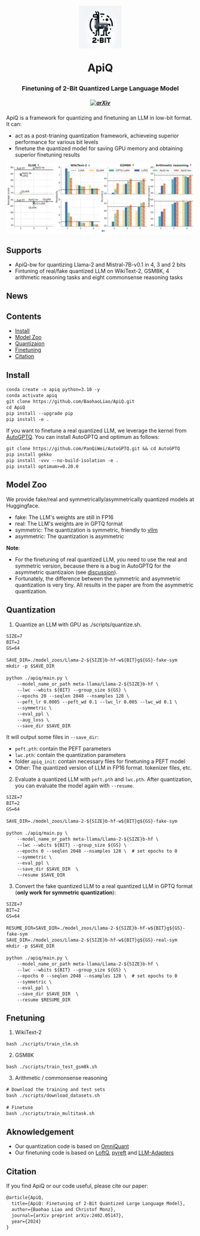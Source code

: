 <h1 align="center">
    <img src="./imgs/logo.webp" width="114" height="114">
    <p>ApiQ</p>
</h1>
<h3 align="center">
    <p>Finetuning of 2-Bit Quantized Large Language Model</p>
</h3>
<h5 align="center">

[![arXiv](https://img.shields.io/badge/ApiQ-2308.13137-b31b1b.svg?logo=arXiv)](https://arxiv.org/abs/2402.05147)
 <br>

</h5>

ApiQ is a framework for quantizing and finetuning an LLM in low-bit format. It can:

- act as a post-trianing quantization framework, achieveing superior performance for various bit levels
- finetune the quantized model for saving GPU memory and obtaining superior finetuning results

<p float="left" align="middle">
  <img src="./imgs/overall.png">
</p>


## Supports
- ApiQ-bw for quantizing Llama-2 and Mistral-7B-v0.1 in 4, 3 and 2 bits
- Fintuning of real/fake quantized LLM on WikiText-2, GSM8K, 4 arithmetic reasoning tasks and eight commonsense reasoning tasks

## News

## Contents
- [Install](#install)
- [Model Zoo](#model-zoo)
- [Quantizaion](#quantization)
- [Finetuning](#finetuning)
- [Citation](#citation)

## Install
```
conda create -n apiq python=3.10 -y
conda activate apiq
git clone https://github.com/BaohaoLiao/ApiQ.git
cd ApiQ
pip install --upgrade pip 
pip install -e .
```

If you want to finetune a real quantized LLM, we leverage the kernel from [AutoGPTQ](https://github.com/AutoGPTQ/AutoGPTQ#quick-installation). You can install AutoGPTQ and optimum as follows:
```
git clone https://github.com/PanQiWei/AutoGPTQ.git && cd AutoGPTQ
pip install gekko
pip install -vvv --no-build-isolation -e .
pip install optimum>=0.20.0
```

## Model Zoo
We provide fake/real and symmetrically/asymmetrically quantized models at Huggingface.
- fake: The LLM's weights are still in FP16
- real: The LLM's weights are in GPTQ format
- symmetric: The quantization is symmetric, friendly to [vllm](https://github.com/vllm-project/vllm)
- asymmetric: The quantization is asymmetric

**Note**: 
- For the finetuning of real quantized LLM, you need to use the real and symmetric version, because there is a bug in AutoGPTQ for the asymmetric quantizaion (see [discussion](https://github.com/OpenGVLab/OmniQuant/issues/57)). 
- Fortunately, the difference between the symmetric and asymmetric quantization is very tiny. All results in the paper are from the asymmetric quantization.

## Quantization
1. Quantize an LLM with GPU as ./scripts/quantize.sh.
```
SIZE=7
BIT=2
GS=64

SAVE_DIR=./model_zoos/Llama-2-${SIZE}b-hf-w${BIT}g${GS}-fake-sym
mkdir -p $SAVE_DIR

python ./apiq/main.py \
    --model_name_or_path meta-llama/Llama-2-${SIZE}b-hf \
    --lwc --wbits ${BIT} --group_size ${GS} \
    --epochs 20 --seqlen 2048 --nsamples 128 \
    --peft_lr 0.0005 --peft_wd 0.1 --lwc_lr 0.005 --lwc_wd 0.1 \
    --symmetric \
    --eval_ppl \
    --aug_loss \
    --save_dir $SAVE_DIR  
```
It will output some files in ```--save_dir```:
- ```peft.pth```: contain the PEFT parameters 
- ```lwc.pth```: contain the quantization parameters
- folder ```apiq_init```: contain necessary files for finetuning a PEFT model
- Other: The quantized version of LLM in FP16 format. tokenizer files, etc.

2. Evaluate a quantized LLM with ```peft.pth``` and ```lwc.pth```. After quantization, you can evaluate the model again with ```--resume```.
```
SIZE=7
BIT=2
GS=64

SAVE_DIR=./model_zoos/Llama-2-${SIZE}b-hf-w${BIT}g${GS}-fake-sym

python ./apiq/main.py \
    --model_name_or_path meta-llama/Llama-2-${SIZE}b-hf \
    --lwc --wbits ${BIT} --group_size ${GS} \
    --epochs 0 --seqlen 2048 --nsamples 128 \  # set epochs to 0
    --symmetric \
    --eval_ppl \
    --save_dir $SAVE_DIR  \
    --resume $SAVE_DIR
```

3. Convert the fake quantized LLM to a real quantized LLM in GPTQ format (**only work for symmetric quantization**):
```
SIZE=7
BIT=2
GS=64

RESUME_DIR=SAVE_DIR=./model_zoos/Llama-2-${SIZE}b-hf-w${BIT}g${GS}-fake-sym
SAVE_DIR=./model_zoos/Llama-2-${SIZE}b-hf-w${BIT}g${GS}-real-sym
mkdir -p $SAVE_DIR

python ./apiq/main.py \
    --model_name_or_path meta-llama/Llama-2-${SIZE}b-hf \
    --lwc --wbits ${BIT} --group_size ${GS} \
    --epochs 0 --seqlen 2048 --nsamples 128 \  # set epochs to 0
    --symmetric \
    --eval_ppl \
    --save_dir $SAVE_DIR  \
    --resume $RESUME_DIR
```

## Fnetuning
1. WikiText-2
```
bash ./scripts/train_clm.sh
```
2. GSM8K
```
bash ./scripts/train_test_gsm8k.sh
```
3. Arithmetic / commonsense reasoning
```
# Download the training and test sets
bash ./scripts/download_datasets.sh

# Finetune
bash ./scripts/train_multitask.sh
```

## Aknowledgement
- Our quantization code is based on [OmniQuant](https://github.com/OpenGVLab/OmniQuant)
- Our finetuning code is based on [LoftQ](https://github.com/yxli2123/LoftQ), [pyreft](https://github.com/stanfordnlp/pyreft) and [LLM-Adapters](https://github.com/AGI-Edgerunners/LLM-Adapters)

## Citation
If you find ApiQ or our code useful, please cite our paper:
```
@article{ApiQ,
  title={ApiQ: Finetuning of 2-Bit Quantized Large Language Model},
  author={Baohao Liao and Christof Monz},
  journal={arXiv preprint arXiv:2402.05147},
  year={2024}
}
```

